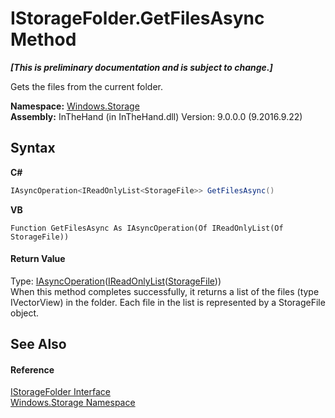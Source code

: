 # IStorageFolder.GetFilesAsync Method 
 _**\[This is preliminary documentation and is subject to change.\]**_

Gets the files from the current folder.

**Namespace:**&nbsp;<a href="N_Windows_Storage">Windows.Storage</a><br />**Assembly:**&nbsp;InTheHand (in InTheHand.dll) Version: 9.0.0.0 (9.2016.9.22)

## Syntax

**C#**<br />
``` C#
IAsyncOperation<IReadOnlyList<StorageFile>> GetFilesAsync()
```

**VB**<br />
``` VB
Function GetFilesAsync As IAsyncOperation(Of IReadOnlyList(Of StorageFile))
```


#### Return Value
Type: <a href="T_Windows_Foundation_IAsyncOperation_1">IAsyncOperation</a>(<a href="http://msdn2.microsoft.com/en-us/library/hh192385" target="_blank">IReadOnlyList</a>(<a href="T_Windows_Storage_StorageFile">StorageFile</a>))<br />When this method completes successfully, it returns a list of the files (type IVectorView) in the folder. Each file in the list is represented by a StorageFile object.

## See Also


#### Reference
<a href="T_Windows_Storage_IStorageFolder">IStorageFolder Interface</a><br /><a href="N_Windows_Storage">Windows.Storage Namespace</a><br />